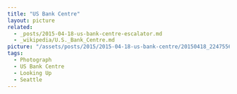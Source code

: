 ```yaml
---
title: "US Bank Centre"
layout: picture
related:
  - _posts/2015-04-18-us-bank-centre-escalator.md
  - _wikipedia/U.S._Bank_Centre.md
picture: "/assets/posts/2015/2015-04-18-us-bank-centre/20150418_224755681_iOS.jpg"
tags:
  - Photograph
  - US Bank Centre
  - Looking Up
  - Seattle
---
```

